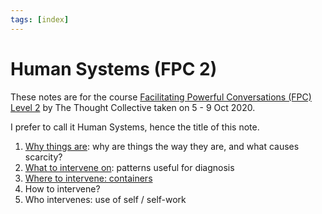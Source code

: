 ```yaml
---
tags: [index]
---
```


# Human Systems (FPC 2)

These notes are for the course [Facilitating Powerful Conversations (FPC) Level 2](https://thethoughtcollective.com.sg/class_details/FACILITATING_POWERFUL_CONVERSATIONS_LEVEL_2) by The Thought Collective taken on 5 - 9 Oct 2020.

I prefer to call it Human Systems, hence the title of this note.

1. [Why things are](why-things-are-in-systems.md): why are things the way they are, and what causes scarcity?
2. [What to intervene on](patterns-in-systems.md): patterns useful for diagnosis
3. [Where to intervene: containers](containers-in-systems.md)
4. How to intervene?
5. Who intervenes: use of self / self-work
